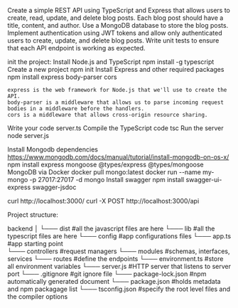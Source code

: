 Create a simple REST API using TypeScript and Express that allows users to create, read, update, and delete blog posts. Each blog post should have a title, content, and author. Use a MongoDB database to store the blog posts. Implement authentication using JWT tokens and allow only authenticated users to create, update, and delete blog posts. Write unit tests to ensure that each API endpoint is working as expected.




init the project:
Install Node.js and TypeScript
    npm install -g typescript
Create a new project
    npm init
Install Express and other required packages
    npm install express body-parser cors

    express is the web framework for Node.js that we'll use to create the API.
    body-parser is a middleware that allows us to parse incoming request bodies in a middleware before the handlers.
    cors is a middleware that allows cross-origin resource sharing.
Write your code
    server.ts
Compile the TypeScript code
    tsc
Run the server
    node server.js

Install Mongodb dependencies 
    https://www.mongodb.com/docs/manual/tutorial/install-mongodb-on-os-x/
    npm install express mongoose @types/express @types/mongoose
MongoDB via Docker 
    docker pull mongo:latest
    docker run --name my-mongo -p 27017:27017 -d mongo
Install swagger
    npm install swagger-ui-express swagger-jsdoc


curl  http://localhost:3000/
curl -X POST http://localhost:3000/api 







Project structure:

backend
│
└─── dist                   #all the javascript files are here
└─── lib                    #all the typescript files are here
      └─── config           #app configurations files
            └─── app.ts     #app starting point            
      └─── controllers      #request managers
      └─── modules          #schemas, interfaces, services
      └─── routes           #define the endpoints
      └─── environment.ts   #store all environment variables
      └─── server.js        #HTTP server that listens to server port
└─── .gitignore             #git ignore file
└─── package-lock.json      #npm automatically generated document
└─── package.json           #holds metadata and npm packagage list
└─── tsconfig.json          #specify the root level files and the compiler options